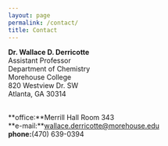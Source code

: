 ```yaml
---
layout: page
permalink: /contact/
title: Contact
---
```


**Dr. Wallace D. Derricotte**  
Assistant Professor  
Department of Chemistry  
Morehouse College  
820 Westview Dr. SW  
Atlanta, GA 30314  
&nbsp;

**office:**Merrill Hall Room 343  
**e-mail:**wallace.derricotte@morehouse.edu  
**phone:**(470) 639-0394
